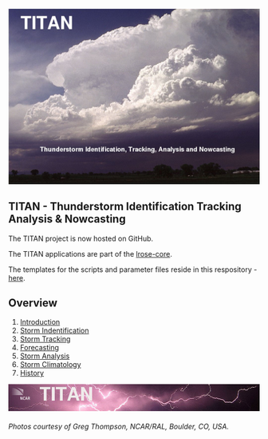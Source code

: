 ![front page](./docs/images/titan_front_page.jpg)

## TITAN - Thunderstorm Identification Tracking Analysis & Nowcasting

The TITAN project is now hosted on GitHub.

The TITAN applications are part of the [lrose-core](https://github.com/NCAR/lrose-core).

The templates for the scripts and parameter files reside in this respository - [here](./templates).

## Overview

1. [Introduction](./docs/topics/introduction.md)
2. [Storm Indentification](./docs/topics/storm_identification.md)
3. [Storm Tracking](./docs/topics/storm_tracking.md)
4. [Forecasting](./docs/topics/forecasting.md)
5. [Storm Analysis](#./docs/topics/storm_analysis.md)
6. [Storm Climatology](./docs/topics/storm_climatology.md)
7. [History](./docs/topics/history.md)

![header with logo](./docs/images/titan-header_logo.jpg)

###### Photos courtesy of Greg Thompson, NCAR/RAL, Boulder, CO, USA.

